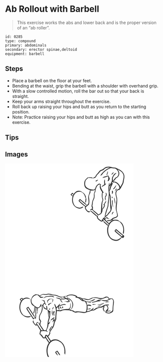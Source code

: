 # Ab Rollout with Barbell
> This exercise works the abs and lower back and is the proper version of an “ab roller”.

``` 
id: 0285 
type: compound 
primary: abdominals 
secondary: erector spinae,deltoid 
equipment: barbell 
``` 

## Steps

 - Place a barbell on the floor at your feet.
 - Bending at the waist, grip the barbell with a shoulder with overhand grip.
 - With a slow controlled motion, roll the bar out so that your back is straight.
 - Keep your arms straight throughout the exercise.
 - Roll back up raising your hips and butt as you return to the starting position.
 - Note: Practice raising your hips and butt as high as you can with this exercise.

## Tips


## Images

<svg width="317pt" height="250pt" viewBox="0 0 317 250" xmlns="http://www.w3.org/2000/svg"><g fill="#FFF"><path d="M0 0h317v250H0V0m249.59 8.85c-4.79 1.41-7.76 6.02-12.58 7.34-4.57 1.28-6.28 6.17-9.56 9.12-2.26 2.06-4 4.62-4.97 7.53-2.23 1.04-4.8 1.83-5.98 4.21 1.68-.38 3.36-.79 4.96-1.46 3.42-1.02 3.46-5.32 5.86-7.5 2.25-2.01 4.35-4.16 6.04-6.67 2.46-3.74 7.65-3.28 10.57-6.49 3.7-3.7 9.08-5.03 14.2-4.39-9.5 3.92-17.88 10.63-23.28 19.42 4.21-.07 5.4-4.59 7.97-7.07a48.318 48.318 0 0 1 18.05-11.51c2.7.49 5.41 1 8.18.95 3.65-.26 6.12 2.88 8.18 5.43 4.31 5.46 2.76 15.47-4.72 17.21-2.35 2.45-4.11 5.49-6.53 7.94 0-2.09-.12-4.18-.44-6.24 1.31-5.38 5.28-9.33 9.22-12.89-5.48-.2-7.36 5.29-9.83 9.06-2.7 3.71-.3 8.67-2.52 12.55a73.946 73.946 0 0 1-5.23 8.89c.34-2.27.93-4.7-.46-6.77-1.42 7.23-3.09 14.85-1.29 22.17.52 3.35.46 6.78-.01 10.13-.7 4.22-.47 8.55-1.48 12.73-.98 4.26-.27 8.71-1.34 12.94-2.75 8.29-6.14 16.54-6.76 25.33-.38 2.58-3.78 2.78-5.44 4.33 5.53 4.03 9.52 9.77 15.17 13.68-1.53 3.95-3.48 7.85-3.81 12.14-.56 7.48 1.07 15.46 5.97 21.33 3.92 5.41 10.79 8.02 17.31 7.9 5.56-.45 9.84-4.43 12.9-8.78 2.04 4.43 7.02-.99 5.45-3.92-6.59-5.32-13.12-10.74-19.59-16.22-1.6 1.58-5.23 4.1-2.6 6.42 5.02 4.49 10.18 8.84 15.59 12.86-.34.46-1.02 1.37-1.36 1.83-4.04 2.71-8.42 6.17-13.62 5.19-5.6-1.07-11.61-3.71-14.17-9.15-4.61-7.93-4.59-17.96-1.08-26.3 2.34-5.7 7.26-10.61 13.48-11.72 4.01-.15 8.29.24 11.77 2.4 5.38 4.5 9.23 11.06 9.56 18.18.31 3.73-.78 7.37-.77 11.1l1.87.52c2.05-8.62 1.24-18.48-4.26-25.72-1.88-2.61-5.01-3.72-7.5-5.6-2.87-3.55-7.78-2.71-11.8-2.73-5.58.04-9.33 4.81-12.75 8.59-2.32-2.46-4.96-4.59-7.3-7.03-.9-1.11-2.36-2.3-1.67-3.87l2.27-2.23c1.12.62 2.23 1.28 3.31 1.98 2.61.41 5.13 1.24 7.74 1.67-1.12-.57-2.35-.85-3.55-1.15-1.35-.87-2.72-1.79-4.36-1.99.06-.49.2-1.47.27-1.96-2.83-.57-5.01.84-6.87 2.77-2.58 1.62 1.1-3.15 1.5-3.98 4.93-2.2 7.38-7.2 11.05-10.86 4.38-4.58 5.55-11.56 3.52-17.48-1.9-5.61-.65-11.56-1.71-17.28-.45-2.7.32-5.61-1.06-8.13-1.5-2.96-1.27-6.38-1.95-9.55 1.33-1.85 2.7-3.79 2.93-6.13.64-4.69 3.97-8.35 5.17-12.86-.49-.55-1-1.08-1.51-1.6l-1.1 2.15c-.57-1.88 1.35-2.82 2.32-4 .59.6 1.19 1.19 1.8 1.76 1.99-2.22 4.74-.02 6.77.91 4.36 3.03 8.69 7.81 8.08 13.51-4.42 1.63-9.35 4.99-9.39 10.24-.88 6.81 3.38 13.1 2.28 19.91-.97 6.99-2.44 14.04-1.57 21.12.85 5.31 3.73 10.33 2.97 15.84-1.59 2.9-5.17 3.29-8 4.26-3.11.8-5.01 3.55-7.55 5.28-2.73 1.72-6.13 1.07-9.18 1.42.22.46.65 1.37.87 1.83 4.91.62 9.49-1.25 13.63-3.69.26-.54.79-1.61 1.05-2.15 3.84-1.55 8.55-2.37 10.93-6.17.75-4.03-1.34-7.89-2.14-11.77-2.96-11.77 3.12-23.8-.27-35.51-.95-4.06-2.26-8.46-.71-12.55.66-2.01 2.54-3.18 4.03-4.53l2.21.36c3-1.94 4.68-5.31 6.27-8.41 2.25-4.53 5.44-8.91 5.35-14.19 1.26-5.93 2.98-12.73-.49-18.25-3.15-6.62-10.23-9.81-16.53-12.71-3.83-2.58-8.61-1.18-12.73-2.8-4.27-1.43-8.9-1.47-13.25-.47m.41 21.32c2.75-3.08 3.54-7.17 3.4-11.18-1.75 3.51-2.55 7.38-3.4 11.18m11.97-2.09c2.74-1.16 4.93-3.24 5.9-6.08-2.98.76-4.46 3.64-5.9 6.08m-22 7.74c4.49-1.07 9.35-1.52 13.33-4.04 2.08 2.07.91 5.29 1.1 7.91-.63 1.32-2.04 2.66-1.02 4.18 2.85-.95 4.63-3.96 4.58-6.89-.67-2.68-2.58-4.8-3.72-7.27-4.43 2.9-10.84 1.66-14.27 6.11m-36.75-.87c-1.37 1.37-2.78 2.69-4.1 4.1-4.5 4.49-4.62 11.71-2.97 17.47 1.77 5.82 8.34 7.29 13.28 9.34-1.03 4.4-1.9 8.87-3.74 13.03-2.33 6.82 2.08 14.11-.95 20.84-1.86 1.94-4.09 3.47-6.02 5.33-5.05-4.58-10.72-8.48-15.41-13.45.27-.74.79-1.24 1.56-1.5 5.05 3.6 9.34 8.19 14.45 11.72.64.11 1.91.35 2.54.47-5.04-5.63-11.43-9.9-17.08-14.92-1.63 1.52-4.93 3.85-2.41 6.15 4.6 4.47 9.55 8.69 14.87 12.28-.1 1.89-.87 4.02.3 5.74 1.92 3.58 4.39 7.25 8.38 8.7 2.17.09 3.76-1.49 5.39-2.66 4.64 4.83 9.95 9.02 15.23 13.16-.33 5.81 5.3 8.36 9.12 11.47 3.18 1.94 6.02-.9 8.15-2.98-1.1-.76-2.19-1.53-3.28-2.29-1.95.74-2.51 2.14-1.2 4.2-3.5-.81-6.15-3.36-8.83-5.57-2.17-1.84-1.76-4.93-1.85-7.46 3.2-1.97 7.61-2.67 9.48-6.25 1.53-2.43 2.26-5.34 1.79-8.2 3.15-3.65 7.83-8.77 5.28-13.8 1.78-2.39 4.56-4.73 3.65-8.05-2.01 3.73-4.85 6.93-6.73 10.73.64-.11 1.92-.32 2.56-.43-1.07 3.7-2.99 7.05-5.09 10.24.1-5.41-.57-10.89.41-16.26.55-2.9 2.91-5.75 1.48-8.75-1.95-4.59-1.15-9.64-1.11-14.47 1.71-.05 3-.57 1.9-2.29-3.17-5.2-6.92-10.52-6.79-16.92.31-.44.95-1.33 1.26-1.77-1.78-.78-3.5-2.68-5.59-1.85-2.66 1.17-4.7 3.38-6.42 5.66-1.81 3.08-2.05 7.24-5.62 9-7.4-.37-15.58-2.15-20.33-8.33-2.06-3.57-1.58-7.87-.94-11.77.84-4.02 4.45-6.39 7.25-9.01 3.66-.1 7.26.58 10.83 1.3-.14-.51-.43-1.51-.57-2.01-4.03-.77-8.13-.92-12.13.06M223 42.87l.92 1.76c2.08-1.03 4.51-2.01 5.23-4.47-2.09.82-4.12 1.78-6.15 2.71m21.64 9.12c-2.48 1.66-5.46 3.06-6.81 5.88 3.54-1.09 6.43-3.49 9.67-5.21l1.48-3.76c-.7.43-2.1 1.28-2.79 1.71.49-3.83.14-7.71-.51-11.5-2.2 3.82-1.4 8.66-1.04 12.88m22.08 10.09c-.07.47-.2 1.41-.27 1.87 4.34-1.61 6.04-6.36 7.9-10.2-3.46 1.91-4.33 6.23-7.63 8.33m7.52-.09c-1.65 1.72-3 3.74-3.41 6.13 1.86-1.71 3.48-3.67 5.15-5.56-.44-.14-1.3-.43-1.74-.57m-96.47 5.94c-3.74 1.39-6.41 4.51-8.88 7.5-1-1.06-2-2.12-3.02-3.16-1.6 1.38-3.1 2.9-4.44 4.54 1.63 1.44 3.28 2.87 5.01 4.19-1.5 5.32-1.76 11.13-.02 16.41 2.25 7.19 8.94 12.95 16.47 13.74 3.4.26 6.48-1.47 9.3-3.14.06-.48.16-1.45.21-1.94-3.41 1.05-6.63 3.52-10.39 2.68-3.59-.8-7.63-1.72-9.97-4.82-7.16-9.04-6.35-23.82 2.43-31.52 3.21-2.87 7.62-3.03 11.69-2.7 6.87 1.83 11.24 9.09 11.7 15.89.65-.64 1.29-1.29 1.92-1.94-.87-2.77-1.89-5.54-3.56-7.93-1.75-2.88-5.01-4.16-7.57-6.17-3.01-2.43-7.28-2.88-10.88-1.63m85.71-.49c.26 2.61.18 5.23-.04 7.84 3.07-1.63 2.95-4.99 2-7.91-.49.02-1.47.05-1.96.07m-15.44 4.15c.23 2.41.72 4.78 1 7.19-.56.28-1.69.86-2.25 1.15-.3 3.78-1.39 7.96.91 11.35.5-3.08.24-6.2.12-9.3 3.82-2.3 3.57-7.78.22-10.39m14.78 10.3c.29 1.44.56 2.9 1.2 4.24.58-1.18 1.05-2.41 1.25-3.7-.62-.14-1.84-.4-2.45-.54m8.17 17.4c.5-1.32.8-2.71.51-4.12-.59-3.94-.73-8.07-2.56-11.69-.33 5.34 1.47 10.54 2.05 15.81m-72.63-13.83c.18 3.42-.34 6.8-.85 10.17l1.97.16c.41-3.2.7-6.4.97-9.61-.52-.18-1.56-.54-2.09-.72m65.22 9.5c.46 4.53.87 9.21 3 13.32-.91-6.18-1.58-12.39-1.33-18.65-1.62 1.29-1.87 3.4-1.67 5.33m-.17 31.13c1.37-2.21 2.93-4.31 4.17-6.6l-.8-.7c-2.52 1.43-3.77 4.49-3.37 7.3m-21.23 16.9c3.38 3.94 7.81 6.78 11.17 10.73-.08-1.19-.15-2.37-.2-3.56-3.65-2.52-6.54-5.94-10.1-8.55l-.87 1.38z"/><path d="M277.45 14.78c4.74 3.08 10.7 5.19 13.06 10.82 3.58 5.71.75 12.3-.15 18.32-.21 5.29-3.99 9.31-5.99 13.95-2.93-7.26-10.06-14.67-18.54-13.09 3.35-1.9 5.75-4.94 7.6-8.26 5.48-2.05 9.21-8.18 7.93-13.99-.41-2.97-2.43-5.27-3.91-7.75zM223.2 64.26c2.02-5.22 4.16-12.71 11.13-12.46-.39 3.04-1.43 6.22-.26 9.21 1.11 3.55 3.28 6.63 5.38 9.65-1.78 6.39-1.06 13.18 1.02 19.41-5.14 10.04-2.45 21.8-4.69 32.45-1.96.93-3.88 1.94-5.75 3.03-4.05-4.3-8.8-7.88-13.53-11.37.01-2.43-.01-4.86.09-7.28-.5-.66-1-1.31-1.5-1.96.71-3.24 1.21-6.52 1.34-9.84.24-3.59 2.62-6.5 3.71-9.82.64-3.42.72-6.96.15-10.39 1.17-3.46 3.82-6.79 2.91-10.63zM257.03 56.61c1.34-1.03 2.64-2.12 3.91-3.25-1.17 2.22-2.46 4.43-2.97 6.91-.46 2.14-.18 4.58-1.82 6.28.16-3.33.66-6.62.88-9.94z"/><path d="M210.51 66.38c4.01.93 8.11.18 11.97-1.06-.86 2.43-1.84 4.8-2.78 7.2-1.64 3.91.04 8.3-1.27 12.3-1.16 3.46-3.24 6.64-3.7 10.33-.42 3.33-.96 6.64-1.64 9.92.47 2.04 1.37 3.94 1.92 5.95-2.79.21-4.58 2.33-5.88 4.57 1.5-.06 2.7-.91 3.84-1.79l2.51.72c3.69 5.18 9.6 8.14 13.53 13.07-.64.55-1.3 1.09-1.95 1.63-4.5-4.79-9.85-8.71-14.86-12.95-1.75 2.24-4.84 1.87-7.21 1.01-2.87-1.18-4.15-4.18-5.95-6.48-.02-1.11-.03-2.22-.04-3.33 2.69-2.13 5.32-4.35 7.87-6.64 1.43-5.9.7-11.99-.09-17.92-.54-3.38 1.21-6.48 2.77-9.32 1.3-2.17.81-4.81.96-7.21zM163.83 76.06c1.27-1.39 3.16-.36 4.72-.32-.51 1.37-1.02 2.73-1.54 4.09-1.11-1.21-2.37-2.32-3.18-3.77zM257.13 79.27l.95.08c-.4 5.58.98 11.08.7 16.67.77 5.68.32 11.46 1.35 17.12.07 4.5-4.66 6.72-6.63 10.29-1.37 2.61-3.76 4.3-6.3 5.64 2.39-8.03 4.62-16.09 7.43-23.97.61-8.63 1.91-17.2 2.5-25.83zM271.87 165.08c.52-.23 1.56-.67 2.08-.89 5.44 4.14 10.28 9.06 16.04 12.79-.44.6-1.33 1.81-1.78 2.41-5.42-4.79-11.48-8.95-16.34-14.31z"/></g><g fill="#333"><path d="M249.59 8.85c4.35-1 8.98-.96 13.25.47 4.12 1.62 8.9.22 12.73 2.8 6.3 2.9 13.38 6.09 16.53 12.71 3.47 5.52 1.75 12.32.49 18.25.09 5.28-3.1 9.66-5.35 14.19-1.59 3.1-3.27 6.47-6.27 8.41l-2.21-.36c-1.49 1.35-3.37 2.52-4.03 4.53-1.55 4.09-.24 8.49.71 12.55 3.39 11.71-2.69 23.74.27 35.51.8 3.88 2.89 7.74 2.14 11.77-2.38 3.8-7.09 4.62-10.93 6.17-.26.54-.79 1.61-1.05 2.15-4.14 2.44-8.72 4.31-13.63 3.69-.22-.46-.65-1.37-.87-1.83 3.05-.35 6.45.3 9.18-1.42 2.54-1.73 4.44-4.48 7.55-5.28 2.83-.97 6.41-1.36 8-4.26.76-5.51-2.12-10.53-2.97-15.84-.87-7.08.6-14.13 1.57-21.12 1.1-6.81-3.16-13.1-2.28-19.91.04-5.25 4.97-8.61 9.39-10.24.61-5.7-3.72-10.48-8.08-13.51-2.03-.93-4.78-3.13-6.77-.91-.61-.57-1.21-1.16-1.8-1.76-.97 1.18-2.89 2.12-2.32 4l1.1-2.15c.51.52 1.02 1.05 1.51 1.6-1.2 4.51-4.53 8.17-5.17 12.86-.23 2.34-1.6 4.28-2.93 6.13.68 3.17.45 6.59 1.95 9.55 1.38 2.52.61 5.43 1.06 8.13 1.06 5.72-.19 11.67 1.71 17.28 2.03 5.92.86 12.9-3.52 17.48-3.67 3.66-6.12 8.66-11.05 10.86-.4.83-4.08 5.6-1.5 3.98 1.86-1.93 4.04-3.34 6.87-2.77-.07.49-.21 1.47-.27 1.96 1.64.2 3.01 1.12 4.36 1.99 1.2.3 2.43.58 3.55 1.15-2.61-.43-5.13-1.26-7.74-1.67-1.08-.7-2.19-1.36-3.31-1.98l-2.27 2.23c-.69 1.57.77 2.76 1.67 3.87 2.34 2.44 4.98 4.57 7.3 7.03 3.42-3.78 7.17-8.55 12.75-8.59 4.02.02 8.93-.82 11.8 2.73 2.49 1.88 5.62 2.99 7.5 5.6 5.5 7.24 6.31 17.1 4.26 25.72l-1.87-.52c-.01-3.73 1.08-7.37.77-11.1-.33-7.12-4.18-13.68-9.56-18.18-3.48-2.16-7.76-2.55-11.77-2.4-6.22 1.11-11.14 6.02-13.48 11.72-3.51 8.34-3.53 18.37 1.08 26.3 2.56 5.44 8.57 8.08 14.17 9.15 5.2.98 9.58-2.48 13.62-5.19.34-.46 1.02-1.37 1.36-1.83-5.41-4.02-10.57-8.37-15.59-12.86-2.63-2.32 1-4.84 2.6-6.42 6.47 5.48 13 10.9 19.59 16.22 1.57 2.93-3.41 8.35-5.45 3.92-3.06 4.35-7.34 8.33-12.9 8.78-6.52.12-13.39-2.49-17.31-7.9-4.9-5.87-6.53-13.85-5.97-21.33.33-4.29 2.28-8.19 3.81-12.14-5.65-3.91-9.64-9.65-15.17-13.68 1.66-1.55 5.06-1.75 5.44-4.33.62-8.79 4.01-17.04 6.76-25.33 1.07-4.23.36-8.68 1.34-12.94 1.01-4.18.78-8.51 1.48-12.73.47-3.35.53-6.78.01-10.13-1.8-7.32-.13-14.94 1.29-22.17 1.39 2.07.8 4.5.46 6.77 1.95-2.83 3.69-5.81 5.23-8.89 2.22-3.88-.18-8.84 2.52-12.55 2.47-3.77 4.35-9.26 9.83-9.06-3.94 3.56-7.91 7.51-9.22 12.89.32 2.06.44 4.15.44 6.24 2.42-2.45 4.18-5.49 6.53-7.94 7.48-1.74 9.03-11.75 4.72-17.21-2.06-2.55-4.53-5.69-8.18-5.43-2.77.05-5.48-.46-8.18-.95-6.77 2.42-13 6.39-18.05 11.51-2.57 2.48-3.76 7-7.97 7.07 5.4-8.79 13.78-15.5 23.28-19.42-5.12-.64-10.5.69-14.2 4.39-2.92 3.21-8.11 2.75-10.57 6.49-1.69 2.51-3.79 4.66-6.04 6.67-2.4 2.18-2.44 6.48-5.86 7.5-1.6.67-3.28 1.08-4.96 1.46 1.18-2.38 3.75-3.17 5.98-4.21.97-2.91 2.71-5.47 4.97-7.53 3.28-2.95 4.99-7.84 9.56-9.12 4.82-1.32 7.79-5.93 12.58-7.34m27.86 5.93c1.48 2.48 3.5 4.78 3.91 7.75 1.28 5.81-2.45 11.94-7.93 13.99-1.85 3.32-4.25 6.36-7.6 8.26 8.48-1.58 15.61 5.83 18.54 13.09 2-4.64 5.78-8.66 5.99-13.95.9-6.02 3.73-12.61.15-18.32-2.36-5.63-8.32-7.74-13.06-10.82m-20.42 41.83c-.22 3.32-.72 6.61-.88 9.94 1.64-1.7 1.36-4.14 1.82-6.28.51-2.48 1.8-4.69 2.97-6.91a70.857 70.857 0 0 1-3.91 3.25m.1 22.66c-.59 8.63-1.89 17.2-2.5 25.83-2.81 7.88-5.04 15.94-7.43 23.97 2.54-1.34 4.93-3.03 6.3-5.64 1.97-3.57 6.7-5.79 6.63-10.29-1.03-5.66-.58-11.44-1.35-17.12.28-5.59-1.1-11.09-.7-16.67l-.95-.08m14.74 85.81c4.86 5.36 10.92 9.52 16.34 14.31.45-.6 1.34-1.81 1.78-2.41-5.76-3.73-10.6-8.65-16.04-12.79-.52.22-1.56.66-2.08.89z"/><path d="M250 30.17c.85-3.8 1.65-7.67 3.4-11.18.14 4.01-.65 8.1-3.4 11.18zM261.97 28.08c1.44-2.44 2.92-5.32 5.9-6.08-.97 2.84-3.16 4.92-5.9 6.08zM239.97 35.82c3.43-4.45 9.84-3.21 14.27-6.11 1.14 2.47 3.05 4.59 3.72 7.27.05 2.93-1.73 5.94-4.58 6.89-1.02-1.52.39-2.86 1.02-4.18-.19-2.62.98-5.84-1.1-7.91-3.98 2.52-8.84 2.97-13.33 4.04zM203.22 34.95c4-.98 8.1-.83 12.13-.06.14.5.43 1.5.57 2.01-3.57-.72-7.17-1.4-10.83-1.3-2.8 2.62-6.41 4.99-7.25 9.01-.64 3.9-1.12 8.2.94 11.77 4.75 6.18 12.93 7.96 20.33 8.33 3.57-1.76 3.81-5.92 5.62-9 1.72-2.28 3.76-4.49 6.42-5.66 2.09-.83 3.81 1.07 5.59 1.85-.31.44-.95 1.33-1.26 1.77-.13 6.4 3.62 11.72 6.79 16.92 1.1 1.72-.19 2.24-1.9 2.29-.04 4.83-.84 9.88 1.11 14.47 1.43 3-.93 5.85-1.48 8.75-.98 5.37-.31 10.85-.41 16.26 2.1-3.19 4.02-6.54 5.09-10.24-.64.11-1.92.32-2.56.43 1.88-3.8 4.72-7 6.73-10.73.91 3.32-1.87 5.66-3.65 8.05 2.55 5.03-2.13 10.15-5.28 13.8.47 2.86-.26 5.77-1.79 8.2-1.87 3.58-6.28 4.28-9.48 6.25.09 2.53-.32 5.62 1.85 7.46 2.68 2.21 5.33 4.76 8.83 5.57-1.31-2.06-.75-3.46 1.2-4.2 1.09.76 2.18 1.53 3.28 2.29-2.13 2.08-4.97 4.92-8.15 2.98-3.82-3.11-9.45-5.66-9.12-11.47-5.28-4.14-10.59-8.33-15.23-13.16-1.63 1.17-3.22 2.75-5.39 2.66-3.99-1.45-6.46-5.12-8.38-8.7-1.17-1.72-.4-3.85-.3-5.74-5.32-3.59-10.27-7.81-14.87-12.28-2.52-2.3.78-4.63 2.41-6.15 5.65 5.02 12.04 9.29 17.08 14.92-.63-.12-1.9-.36-2.54-.47-5.11-3.53-9.4-8.12-14.45-11.72-.77.26-1.29.76-1.56 1.5 4.69 4.97 10.36 8.87 15.41 13.45 1.93-1.86 4.16-3.39 6.02-5.33 3.03-6.73-1.38-14.02.95-20.84 1.84-4.16 2.71-8.63 3.74-13.03-4.94-2.05-11.51-3.52-13.28-9.34-1.65-5.76-1.53-12.98 2.97-17.47 1.32-1.41 2.73-2.73 4.1-4.1m19.98 29.31c.91 3.84-1.74 7.17-2.91 10.63.57 3.43.49 6.97-.15 10.39-1.09 3.32-3.47 6.23-3.71 9.82-.13 3.32-.63 6.6-1.34 9.84.5.65 1 1.3 1.5 1.96-.1 2.42-.08 4.85-.09 7.28 4.73 3.49 9.48 7.07 13.53 11.37 1.87-1.09 3.79-2.1 5.75-3.03 2.24-10.65-.45-22.41 4.69-32.45-2.08-6.23-2.8-13.02-1.02-19.41-2.1-3.02-4.27-6.1-5.38-9.65-1.17-2.99-.13-6.17.26-9.21-6.97-.25-9.11 7.24-11.13 12.46m-12.69 2.12c-.15 2.4.34 5.04-.96 7.21-1.56 2.84-3.31 5.94-2.77 9.32.79 5.93 1.52 12.02.09 17.92-2.55 2.29-5.18 4.51-7.87 6.64.01 1.11.02 2.22.04 3.33 1.8 2.3 3.08 5.3 5.95 6.48 2.37.86 5.46 1.23 7.21-1.01 5.01 4.24 10.36 8.16 14.86 12.95.65-.54 1.31-1.08 1.95-1.63-3.93-4.93-9.84-7.89-13.53-13.07l-2.51-.72c-1.14.88-2.34 1.73-3.84 1.79 1.3-2.24 3.09-4.36 5.88-4.57-.55-2.01-1.45-3.91-1.92-5.95.68-3.28 1.22-6.59 1.64-9.92.46-3.69 2.54-6.87 3.7-10.33 1.31-4-.37-8.39 1.27-12.3.94-2.4 1.92-4.77 2.78-7.2-3.86 1.24-7.96 1.99-11.97 1.06z"/><path d="M223 42.87c2.03-.93 4.06-1.89 6.15-2.71-.72 2.46-3.15 3.44-5.23 4.47l-.92-1.76zM244.64 51.99c-.36-4.22-1.16-9.06 1.04-12.88.65 3.79 1 7.67.51 11.5.69-.43 2.09-1.28 2.79-1.71l-1.48 3.76c-3.24 1.72-6.13 4.12-9.67 5.21 1.35-2.82 4.33-4.22 6.81-5.88zM266.72 62.08c3.3-2.1 4.17-6.42 7.63-8.33-1.86 3.84-3.56 8.59-7.9 10.2.07-.46.2-1.4.27-1.87zM274.24 61.99c.44.14 1.3.43 1.74.57-1.67 1.89-3.29 3.85-5.15 5.56.41-2.39 1.76-4.41 3.41-6.13zM177.77 67.93c3.6-1.25 7.87-.8 10.88 1.63 2.56 2.01 5.82 3.29 7.57 6.17 1.67 2.39 2.69 5.16 3.56 7.93-.63.65-1.27 1.3-1.92 1.94-.46-6.8-4.83-14.06-11.7-15.89-4.07-.33-8.48-.17-11.69 2.7-8.78 7.7-9.59 22.48-2.43 31.52 2.34 3.1 6.38 4.02 9.97 4.82 3.76.84 6.98-1.63 10.39-2.68-.05.49-.15 1.46-.21 1.94-2.82 1.67-5.9 3.4-9.3 3.14-7.53-.79-14.22-6.55-16.47-13.74-1.74-5.28-1.48-11.09.02-16.41-1.73-1.32-3.38-2.75-5.01-4.19 1.34-1.64 2.84-3.16 4.44-4.54 1.02 1.04 2.02 2.1 3.02 3.16 2.47-2.99 5.14-6.11 8.88-7.5m-13.94 8.13c.81 1.45 2.07 2.56 3.18 3.77.52-1.36 1.03-2.72 1.54-4.09-1.56-.04-3.45-1.07-4.72.32zM263.48 67.44c.49-.02 1.47-.05 1.96-.07.95 2.92 1.07 6.28-2 7.91.22-2.61.3-5.23.04-7.84zM248.04 71.59c3.35 2.61 3.6 8.09-.22 10.39.12 3.1.38 6.22-.12 9.3-2.3-3.39-1.21-7.57-.91-11.35.56-.29 1.69-.87 2.25-1.15-.28-2.41-.77-4.78-1-7.19zM262.82 81.89c.61.14 1.83.4 2.45.54-.2 1.29-.67 2.52-1.25 3.7-.64-1.34-.91-2.8-1.2-4.24zM270.99 99.29c-.58-5.27-2.38-10.47-2.05-15.81 1.83 3.62 1.97 7.75 2.56 11.69.29 1.41-.01 2.8-.51 4.12z"/><path d="M198.36 85.46c.53.18 1.57.54 2.09.72-.27 3.21-.56 6.41-.97 9.61l-1.97-.16c.51-3.37 1.03-6.75.85-10.17zM263.58 94.96c-.2-1.93.05-4.04 1.67-5.33-.25 6.26.42 12.47 1.33 18.65-2.13-4.11-2.54-8.79-3-13.32zM263.41 126.09c-.4-2.81.85-5.87 3.37-7.3l.8.7c-1.24 2.29-2.8 4.39-4.17 6.6zM242.18 142.99l.87-1.38c3.56 2.61 6.45 6.03 10.1 8.55.05 1.19.12 2.37.2 3.56-3.36-3.95-7.79-6.79-11.17-10.73z"/></g></svg>
<svg width="317pt" height="300" viewBox="0 0 317 225" xmlns="http://www.w3.org/2000/svg"><g fill="#FFF"><path d="M0 0h317v225H0V0m93 71.05c-2.88.77-5.4 2.44-8.06 3.74-.77-.75-1.54-1.5-2.3-2.25-3.27-.63-6.89-1.97-9.93.14-4.95 2.04-7.14 7.23-8.96 11.88-2.61-1.98-5.22-4.33-8.64-4.67-4.02-.89-8.01.63-11.3 2.87-.39-.62-1.18-1.86-1.58-2.48-2.35.48-4.36 1.76-6.01 3.47.97 1.36 1.96 2.71 2.96 4.04-5.6 10.11-5.52 23.81 2.08 32.89 4.75 4.87 11.67 8.64 18.66 7.01 1.77-.25 2.92-1.69 3.98-2.98-6.08 1.53-12.79 1.39-18.26-1.98-9.19-8.16-10.83-23.08-4.48-33.44 1.94-3.27 5.08-5.85 8.72-6.99 4.59-.73 9.35-.29 13.47 1.99-.7 3.64.11 7.36 1.64 10.69 1.63 3.26 5.16 4.82 7.97 6.87-1.34 3.53-.69 7.44-1.91 10.99-.58 1.9-1.2 3.79-1.71 5.72 1.32-.35 2.55-.94 2.59-2.51 1.16-3.55 1.95-7.28 1.41-11.03.69-.59 1.4-1.16 2.12-1.72-.47 7.96-1.34 15.89-.58 23.86-1.67.94-3.32 1.92-4.93 2.96-4.79-7.57-10.09-14.8-14.74-22.45-1.46-1.61.88-3.76 2.25-2.13 4.95 7.04 9.29 14.52 14.41 21.44.24-.04.73-.11.97-.15.05-.28.16-.83.21-1.11-5-7.95-10.27-15.78-15.64-23.5-1.86 1.21-5.16 1.9-4.59 4.78.62 2.24 2.25 4.02 3.41 5.99 4.54 6.57 8.72 13.37 13.19 19.99 1.44-1.21 2.89-2.41 4.38-3.56.28.82.84 2.46 1.12 3.27 2.19-4.62 1.5-9.73 1.04-14.63.62-4.73.93-9.48.99-14.25 2.68 2.52 1.45 6.54 2.57 9.74-1.43 2.07-1.82 4.57-1.86 7.03 3.07-4.47 2.67-9.91 2.71-15.06 4.66.27 6.13-5.05 10.37-5.42.32 5.2-.21 10.51-2.13 15.39-1.18 2.98-3.5 5.43-4.3 8.57-.86 4.67-1.73 10.42 2.59 13.74-.83 2.15-1.68 4.29-2.51 6.44-1.3-1.52-2.05-3.66-3.94-4.59-3.33.45-4.44 4.18-3.78 7.05-4.3-2.5-7.06-7.36-7.01-12.33-.58 1.63-1.15 3.27-1.7 4.91 2.37 2.9 3.97 6.54 7.17 8.68 1.31.9 2.71-.41 3.93-.83 2.55 4.27 4.96 8.62 7.85 12.67-1.09 3.03-1.5 6.23-2.06 9.38 3.45 3.15 6.14 7 9.15 10.54 2.07-.32 4.16-.61 6.26-.73 1.95 4.22 4.7 8.03 7.58 11.65-6.24 8.99-7.09 21.04-3.81 31.3.69 1.67 1.59 4.38 4.18 2.96-4.81-8.3-4.57-18.86-1.03-27.58 2.67-6.48 8.45-12.46 15.83-12.68 5.55-.63 10.47 2.58 14.93 5.44 6.64 5.91 9.1 15.33 8.39 23.97-.3 2.01.37 3.86 1.68 5.4 1.37-7.83.5-16.16-3.06-23.32-3.25-6.37-9.37-10.82-15.98-13.22-5.44-1.6-11.44-.91-16.06 2.47-2.23-3.48-4.63-6.85-6.86-10.34 3.13-2.01 4.25-5.5 5.68-8.72-.37-.46-.73-.92-1.09-1.38 1.97-3.71 4.1-7.3 6.82-10.51 2.71-3.22 3.74-7.33 4.38-11.39.68-4.67 4.87-8.16 4.37-13.11-.17-5.96.79-11.81 1.53-17.69 3.19.43 6.4.86 9.63.87 6.33-4.81 14.4-2.1 21.61-2.57 1.44 1.49 3.42 1.59 5.36 1.63 2.78 1.56 5.46 3.45 8.62 4.19 2.35.31 4.61-.73 6.95-.85 4.78-.04 9.4 1.41 14.12 1.86 4.03.45 7.32-2.41 11.2-2.92 3.74-.52 6.88-3.23 10.74-3 5.73-.07 9.4-5.69 15.01-6.29 4.09-.98 8.67-.91 12.28-3.29-.69 1.79-1.45 3.55-2.46 5.18 1.29 2.8 2.19 6.07 5.1 7.64-.93-2.53-2-5.01-2.92-7.54 1.67-2.12 1.76-4.8 1.99-7.36 1.61-.48 3.26-.82 4.91-1.17 1.21 2.3 2.46 4.59 3.53 6.96-1.49 2.63-3.53 4.83-5.58 7.01-.21 1.39-.1 2.81-.09 4.22 3.79 1.11 8.02 2.54 11.86.87 2.8-1.03 6.32-2.54 7.04-5.76.53-4.95.01-9.99 1.08-14.89.46-4.46 1.64-9.58-1.4-13.44-1.86-3.18-6.06-1.76-8.96-1.27-1.14-1.49-2.33-2.93-3.53-4.37-1.57-.24-3.13-.57-4.72-.62-2.99.41-5.24 2.82-8.18 3.36-4.5.52-9.05.01-13.42-1.12-3.8-1.06-7.75-.32-11.59.07-4.51.47-7.98 5.34-12.72 4.02-4.29-1.2-8.65-2.16-13.13-2.14-3.47-2.1-7.4-3.08-11.44-3.1-1.48-3.09-4.84-4.1-7.79-5.2-6.49-2.39-14.29-1.49-19.9 2.57-1.08-.01-2.16-.01-3.24-.02-2.81 2.12-6.39 2.09-9.74 1.95-5.46-1.11-10.18-4.81-15.88-4.95-5.18-.01-9.9-2.72-15.09-2.64-2.33.11-4.52 1.05-6.84 1.25-2.37-.13-4.77-.97-7.15-.33m30.73 143.03c1.46 3.1 3.67 6.08 6.79 7.67-1.28-2.71-3.13-5.09-4.55-7.72.48-.55 1.46-1.66 1.94-2.21 2.2 2.9 3.78 6.25 6.22 8.96.46.01 1.38.01 1.85.02-1.76-4.02-4.54-7.48-7.06-11.04-1.86 1.17-4.68 1.86-5.19 4.32z"/><path d="M102.93 72.58c3.6-1.09 7.36-.35 10.89.6 4.65 1.29 9.68.77 14.13 2.83 4.61 1.53 9.53 5.16 14.41 2.46 1.93.98 3.82 2.03 5.65 3.18-2.96 1.02-6.05.95-9.05.17-.59.41-1.17.83-1.77 1.24-3.58-2.91-8.5-2.78-12.81-3.7 3.88 2.5 8.51 3.3 12.61 5.36-1.6 3.37 2.84 5.81 4.96 7.8-.67-2.14-2.09-3.86-3.55-5.51-.08-1.16.31-2.34-.16-3.49 3.45.73 7.18 1.1 10.33-.86 3.68.53 6.46 3.08 8.97 5.62-4.22.77-8.49.37-12.74.26 2.34.58 4.72.97 7.11 1.28-.02.28-.07.85-.09 1.14 2.28-.28 4.56-.56 6.85-.8 1.48-2.96-.93-5.23-3.4-6.48-2.22-.2-.71-1.47-.42-2.32 2.77 2.52 6.23 4.22 8.81 6.95 3.2 5.8 3.22 13.2-.55 18.77-.72 2.55-3.5 1.29-5.37 1.48 1.57-1.63 3.78-3.18 3.8-5.69.11-3.39.74-6.93-.55-10.18-.27 3.74.07 7.58-.95 11.24-.84 1.67-2.56 2.66-3.95 3.84-7.61-.88-15.08.86-22.11 3.66-.16-2.13-.37-4.26-.69-6.36l2.54-.4c1.06.95 2.13 1.9 3.23 2.82a60.54 60.54 0 0 0-2.34-6.92c-.29.92-.86 2.74-1.15 3.65-1.02-.07-2.03-.14-3.04-.22-.05-.59-.13-1.77-.18-2.36 3.65-1.27 7.11-3.06 10.85-4.05 2.39-.23 4.81.05 7.18-.45-1.6-1.84-4.15-1.58-6.32-1.43-3.9.7-7.58 2.3-11.03 4.2 1.27-1.67 2.34-3.51 2.56-5.65-3.32 2.75-5.84 6.28-8.9 9.29-.91-1.82-1.84-3.63-2.64-5.5-.56-1.12-1.03-2.35-2.05-3.16-.29 1.05-.72 2.2-.09 3.23 2.34 5.63 4.23 11.74 3.13 17.9-1.04 6.62-.75 13.38-2.13 19.95-1.07-1.62-1.42-3.54-1.68-5.44-2.28 2.92-3.58 6.44-4.03 10.1.79-1.02 1.53-2.07 2.21-3.16.62-.32 1.87-.98 2.49-1.31-2.52 4.84-2.26 10.5-4.69 15.37-.67-.55-1.34-1.1-1.99-1.65-3.51 3.11-5.99 7.3-7.24 11.8 3.58-2.5 4.69-6.98 7.08-10.43.42.69.83 1.4 1.24 2.11-3.72 4.05-7.46 8.76-7.26 14.59a70.634 70.634 0 0 1-3.63 5.12c-1.46-.81-2.94-1.6-4.42-2.38-1.9 1.57-3.53 3.54-2.78 6.23l-3.16.66c-2.5-2.97-4.06-7.26-8.13-8.39.36-2.15.59-4.32 1.08-6.44 4.12-1.45 8.48-1.29 12.73-.7 1.62.73 3.24 1.46 4.91 2.05-1.12-1.31-2.34-2.54-3.56-3.76 1.9-4.87 5.16-9.58 4.56-15.05.68-.34 1.36-.67 2.04-1.01.95-2.24 2.06-4.41 3.08-6.62-1.54 1.06-2.8 2.45-3.92 3.93l-1.12.01c.82-5.4 3.29-10.36 4.07-15.76.85-4.35.26-8.82.93-13.19-2.6.59-4.19-1.45-5.74-3.16-.68-.04-2.04-.1-2.72-.13.24-.78.71-2.33.95-3.11-.42-2-.78-4.01-1.09-6.02-.47.01-1.4.05-1.87.06.26 2.34.58 4.67.93 6.99-1.93-1.24-3.93-2.41-5.75-3.82-1.74-1.38-1.62-3.86-2.27-5.79 1.13-1.26 2.28-2.51 3.44-3.74.77 1.31 1.52 2.63 2.26 3.96l1.24-1.06c-2.32-2.93-3.57-6.42-3.97-10.12-2.67-.18-5.24-.94-7.85-1.39 1.99 1.12 4.19 1.88 6.11 3.14.54 1.27 1.03 2.55 1.48 3.86-2.69 1.99-4.38 4.86-6.31 7.52-2.34.06-.99-3.25-1.35-4.77-.32.18-.96.54-1.29.72-1.43 3.45-3.19 8.57-7.88 7.95-4.45-1.16-8.13-4.28-11.31-7.49-2.67-2.63-4.24-6.47-3.78-10.23-.03-3.95 2.92-6.91 5.52-9.5 2.66-2.02 6.01-3.98 9.49-3.24 2.79 1.85 4.87 4.58 7.26 6.9 2.62-.12 5.69.38 7.57-1.92-3.14-.36-6.57.03-9.08-2.26 2.13-1.11 4.09-2.6 6.41-3.34 3.59-.87 7.25 1.18 10.81-.08m-.74 3.92c-3.35.08-5.75 2.66-7.51 5.23 1.89-1.07 3.62-2.46 5.62-3.33 5.04-.98 10.17-1.61 15.31-1.22 1.86.86 3.85 1.37 5.9 1.42-4.91-5.61-12.99-2.67-19.32-2.1m-13.81-.12c.26.26.26.26 0 0m15.42 10.96c.13 1.94.31 3.94 1.54 5.54-.07-1.38-.18-2.76-.32-4.13 1.64-1.81 3.1-3.88 5.24-5.13 2.25-.37 4.54-.24 6.81-.34-.03.97-.09 2.93-.11 3.9-.42 1.55-.79 3.1-1.07 4.68 1.7-2.1 2.28-4.75 2.92-7.3-.77-.64-1.54-1.27-2.31-1.91-2.02.07-4.04.07-6.06.05-3.06-.33-4.55 3-6.64 4.64m8.72 5.07c-1.9 1.3-3.91 2.52-6.27 2.63.15 1.33.29 2.67.42 4.01 2.34-2.41 4.83-4.76 7.98-6.09-.72-.18-1.43-.37-2.13-.55m28.07 13.24c.89-.16 1.78-.35 2.67-.57-.35-1.48-.77-2.94-1.24-4.38-1.38 1.31-1.37 3.19-1.43 4.95m-24.31 3.58c1.71-2 3.1-4.25 3.91-6.76-2.58 1.34-3.93 3.9-3.91 6.76m-7.9-1.29c.48.61 1.43 1.81 1.9 2.41.23-1.76.43-3.53.61-5.29-.84.95-1.68 1.91-2.51 2.88m10.2 16.57c-1.38-4.82-2.02-9.8-2.56-14.78-1.12 5.05-1.61 10.92 2.56 14.78m-.17-10.79c-.02 4.1.85 8.18 3.2 11.6-.16-3.26-.71-6.49-1.21-9.7.62.02 1.87.07 2.5.1-.03-.48-.1-1.44-.13-1.92-1.45-.03-2.91-.06-4.36-.08m-6.97 22.3c3.88-2.15 9.33-3.61 10.22-8.66-3.7 2.49-7.88 4.7-10.22 8.66z"/><path d="M156.03 74.82c6.34-1.89 13.21-1.19 18.82 2.43-.57.6-1.13 1.19-1.69 1.79 2.8.57 5.71.96 8.25 2.36 3.19 1.79 5.47 4.85 8.75 6.49 2.39.51 4.87.59 7.23 1.29 1.08 2.35 2.24 4.67 3.35 7.02.85 5.87.62 11.89-1.18 17.57-1.88 1.31-4.32 1.46-6.53 1.23-6.3-.78-12.68-2.08-19.03-1.13-2.17.57-3.91-.93-5.39-2.26-2.57-.5-5.09-1.19-7.61-1.84 5.31-3.42 7.91-10.23 6.33-16.33-1.82-7.19-8.31-12.11-15.11-14.29.15.73.44 2.18.59 2.91-2.2-1.27-4.35-2.63-6.57-3.86.92-.61 1.84-1.22 2.75-1.83 2.68 1.21 5.24.86 7.04-1.55z"/><path d="M182.88 79.81c3.26 1.41 6.68 3.03 7.88 6.68-2.59-2.28-5.03-4.72-7.88-6.68zM232.49 82.71c6.23 1.98 11.78-2.02 17.58-3.37 2.9-1 4.58 2.02 5.79 4.08-4.41 3.36-10.42 3.35-15.58 2.07-.71.48-1.42.96-2.11 1.44 3.61.41 7.15 1.89 10.83 1.32 5.09-.8 8.98-4.93 14.09-5.6 2.15.92 3.27 3.21 3.48 5.44-.11 6.68-1.52 13.27-1.48 19.96.39 3.81-3.21 6.33-6.2 7.86-3.02 1.9-6.5.08-9.64-.39a21.05 21.05 0 0 1 3.27-3.78c-.2.75-.59 2.25-.79 3 2.57-2.33 6.12-1.41 9.23-1.95-2.09-1.56-4.69-1.14-7-.4-.4-.4-.79-.8-1.17-1.21 3.3-3.53 1.55-9.44-1.21-12.86 1.5.11 3 .21 4.51.32-.17-.54-.52-1.61-.69-2.15-4.78.24-10.07-.13-14.03 3.06-5.3 3.73-12.15 3.25-17.82 6.05-2.56 1.88-5.02 4.03-8.29 4.54 1.25-1.84 2.54-3.66 3.64-5.6-3.6 1.26-5.69 4.69-8.92 6.54-2.58 1.38-5.54 1.82-8.42 2.01.52-1.58 1.05-3.17 1.57-4.75 2.38-.06 4.76-.13 7.15-.16.17-.54.53-1.61.7-2.14-2.65.3-5.29.74-7.8 1.69.26-2.87.18-5.74-.05-8.6 3.19.04 6.35.55 9.45 1.31-.29-.82-.58-1.63-.86-2.44-3-.91-6.21-1.71-9.1-.04-.76-2.65-1.45-5.31-2.14-7.98 3.85.41 8.06 2.57 11.66 1.86-.28-1.49-2.05-1.32-3.17-1.73-2.88-.56-5.81-.81-8.74-.98-2.87-2.63-8.3-1.72-9.01-6.35 4.62.76 9 3.08 13.75 2.91 3.83-1.21 7.62-2.7 11-4.91 5.61-.82 11.27-.19 16.52 1.93m-19.54 4.3c-1.95.37-3.9.81-5.72 1.64 5.68 1 11.33-1.62 15.42-5.43-3.62.08-6.65 2.11-9.7 3.79m13.85-.2c-3.91 2.42-8.6 2.51-12.83 4.02l.24 1c6.87-.18 13.4-3.85 20.37-3l.03-1.18c-.81-.13-2.43-.4-3.25-.54 2.66-.51 5.53-.47 7.83-2.09-4.19-.75-8.69-.47-12.39 1.79m19.78 4.71c3.67-.46 7.3-1.16 10.99-1.37-2.02-.42-4.02-.93-6.01-1.45-1.73.81-3.41 1.72-4.98 2.82m-18.22 5.23l.04.66c5.74.21 12.31-.35 16.32-5.02-5.31 1.92-10.6 4.34-16.36 4.36m-12.97-1.09c.12.41.37 1.24.5 1.66 2.92-.19 5.85-.37 8.75-.85-3.04-.68-6.16-.74-9.25-.81m12.14 5.87c3.61.44 7.21-.62 9.92-3.06-3.42.62-6.8 1.54-9.92 3.06zM40.65 82.31c.75.5 1.5 1 2.24 1.5-.86.97-1.73 1.95-2.58 2.92-.58-.93-1.15-1.86-1.72-2.79.51-.41 1.54-1.22 2.06-1.63zM91.54 99.4c1.18 1.19 2.31 2.44 3.43 3.69.01.6.02 1.82.03 2.42 3.11 1.52 6.08 3.37 9.37 4.5.91 1.87 1.43 3.88 1.36 5.98-.11 4.45 1.49 8.69 1.97 13.07-.77 4.35-2.72 8.46-2.9 12.92-.51 6.32-.73 13.16-4.94 18.32-1.4-.32-2.81-.6-4.22-.86-2.81-4.26-5.67-8.48-8.56-12.67-.09-3.19.22-6.41 1.94-9.19-1.65-2.1-2.84-4.5-3.72-7.02.25-3.44.2-7.09 2.37-9.99 4.02-6.16 6.25-13.97 3.87-21.17zM126.88 105.86c1.19-1.07 2.36-2.16 3.54-3.25.67 2.31 1.04 4.83 2.81 6.64-.47.37-.94.75-1.41 1.12-1.55.02-3.1.06-4.64.13-.09-1.55-.19-3.1-.3-4.64zM107.86 113.62c1.67 4.28 1.12 9.04 1.66 13.53-2.47-4.06-2.17-9-1.66-13.53zM77.63 145.09c.87-1.32 1.08-4.2 3.19-3.97 1.91 1.58 3.01 3.82 4.22 5.93 2.39 4.46 5.46 8.5 8.27 12.69-1.24.08-2.48.16-3.71.25-3.08-4.85-6.39-9.55-9.29-14.52-.67-.09-2.01-.28-2.68-.38zM100.21 175.62c.35-.89.77-1.75 1.23-2.59 3.96 4.11 6.46 9.31 10.03 13.72-.8.79-1.59 1.59-2.37 2.38-2.84-4.58-6.15-8.87-8.89-13.51z"/></g><g fill="#333"><path d="M93 71.05c2.38-.64 4.78.2 7.15.33 2.32-.2 4.51-1.14 6.84-1.25 5.19-.08 9.91 2.63 15.09 2.64 5.7.14 10.42 3.84 15.88 4.95 3.35.14 6.93.17 9.74-1.95 1.08.01 2.16.01 3.24.02 5.61-4.06 13.41-4.96 19.9-2.57 2.95 1.1 6.31 2.11 7.79 5.2 4.04.02 7.97 1 11.44 3.1 4.48-.02 8.84.94 13.13 2.14 4.74 1.32 8.21-3.55 12.72-4.02 3.84-.39 7.79-1.13 11.59-.07 4.37 1.13 8.92 1.64 13.42 1.12 2.94-.54 5.19-2.95 8.18-3.36 1.59.05 3.15.38 4.72.62 1.2 1.44 2.39 2.88 3.53 4.37 2.9-.49 7.1-1.91 8.96 1.27 3.04 3.86 1.86 8.98 1.4 13.44-1.07 4.9-.55 9.94-1.08 14.89-.72 3.22-4.24 4.73-7.04 5.76-3.84 1.67-8.07.24-11.86-.87-.01-1.41-.12-2.83.09-4.22 2.05-2.18 4.09-4.38 5.58-7.01-1.07-2.37-2.32-4.66-3.53-6.96-1.65.35-3.3.69-4.91 1.17-.23 2.56-.32 5.24-1.99 7.36.92 2.53 1.99 5.01 2.92 7.54-2.91-1.57-3.81-4.84-5.1-7.64 1.01-1.63 1.77-3.39 2.46-5.18-3.61 2.38-8.19 2.31-12.28 3.29-5.61.6-9.28 6.22-15.01 6.29-3.86-.23-7 2.48-10.74 3-3.88.51-7.17 3.37-11.2 2.92-4.72-.45-9.34-1.9-14.12-1.86-2.34.12-4.6 1.16-6.95.85-3.16-.74-5.84-2.63-8.62-4.19-1.94-.04-3.92-.14-5.36-1.63-7.21.47-15.28-2.24-21.61 2.57-3.23-.01-6.44-.44-9.63-.87-.74 5.88-1.7 11.73-1.53 17.69.5 4.95-3.69 8.44-4.37 13.11-.64 4.06-1.67 8.17-4.38 11.39-2.72 3.21-4.85 6.8-6.82 10.51.36.46.72.92 1.09 1.38-1.43 3.22-2.55 6.71-5.68 8.72 2.23 3.49 4.63 6.86 6.86 10.34 4.62-3.38 10.62-4.07 16.06-2.47 6.61 2.4 12.73 6.85 15.98 13.22 3.56 7.16 4.43 15.49 3.06 23.32-1.31-1.54-1.98-3.39-1.68-5.4.71-8.64-1.75-18.06-8.39-23.97-4.46-2.86-9.38-6.07-14.93-5.44-7.38.22-13.16 6.2-15.83 12.68-3.54 8.72-3.78 19.28 1.03 27.58-2.59 1.42-3.49-1.29-4.18-2.96-3.28-10.26-2.43-22.31 3.81-31.3-2.88-3.62-5.63-7.43-7.58-11.65-2.1.12-4.19.41-6.26.73-3.01-3.54-5.7-7.39-9.15-10.54.56-3.15.97-6.35 2.06-9.38-2.89-4.05-5.3-8.4-7.85-12.67-1.22.42-2.62 1.73-3.93.83-3.2-2.14-4.8-5.78-7.17-8.68.55-1.64 1.12-3.28 1.7-4.91-.05 4.97 2.71 9.83 7.01 12.33-.66-2.87.45-6.6 3.78-7.05 1.89.93 2.64 3.07 3.94 4.59.83-2.15 1.68-4.29 2.51-6.44-4.32-3.32-3.45-9.07-2.59-13.74.8-3.14 3.12-5.59 4.3-8.57 1.92-4.88 2.45-10.19 2.13-15.39-4.24.37-5.71 5.69-10.37 5.42-.04 5.15.36 10.59-2.71 15.06.04-2.46.43-4.96 1.86-7.03-1.12-3.2.11-7.22-2.57-9.74-.06 4.77-.37 9.52-.99 14.25.46 4.9 1.15 10.01-1.04 14.63-.28-.81-.84-2.45-1.12-3.27-1.49 1.15-2.94 2.35-4.38 3.56-4.47-6.62-8.65-13.42-13.19-19.99-1.16-1.97-2.79-3.75-3.41-5.99-.57-2.88 2.73-3.57 4.59-4.78 5.37 7.72 10.64 15.55 15.64 23.5-.05.28-.16.83-.21 1.11-.24.04-.73.11-.97.15-5.12-6.92-9.46-14.4-14.41-21.44-1.37-1.63-3.71.52-2.25 2.13 4.65 7.65 9.95 14.88 14.74 22.45 1.61-1.04 3.26-2.02 4.93-2.96-.76-7.97.11-15.9.58-23.86-.72.56-1.43 1.13-2.12 1.72.54 3.75-.25 7.48-1.41 11.03-.04 1.57-1.27 2.16-2.59 2.51.51-1.93 1.13-3.82 1.71-5.72 1.22-3.55.57-7.46 1.91-10.99-2.81-2.05-6.34-3.61-7.97-6.87-1.53-3.33-2.34-7.05-1.64-10.69-4.12-2.28-8.88-2.72-13.47-1.99-3.64 1.14-6.78 3.72-8.72 6.99-6.35 10.36-4.71 25.28 4.48 33.44 5.47 3.37 12.18 3.51 18.26 1.98-1.06 1.29-2.21 2.73-3.98 2.98-6.99 1.63-13.91-2.14-18.66-7.01-7.6-9.08-7.68-22.78-2.08-32.89-1-1.33-1.99-2.68-2.96-4.04 1.65-1.71 3.66-2.99 6.01-3.47.4.62 1.19 1.86 1.58 2.48 3.29-2.24 7.28-3.76 11.3-2.87 3.42.34 6.03 2.69 8.64 4.67 1.82-4.65 4.01-9.84 8.96-11.88 3.04-2.11 6.66-.77 9.93-.14.76.75 1.53 1.5 2.3 2.25 2.66-1.3 5.18-2.97 8.06-3.74m9.93 1.53c-3.56 1.26-7.22-.79-10.81.08-2.32.74-4.28 2.23-6.41 3.34 2.51 2.29 5.94 1.9 9.08 2.26-1.88 2.3-4.95 1.8-7.57 1.92-2.39-2.32-4.47-5.05-7.26-6.9-3.48-.74-6.83 1.22-9.49 3.24-2.6 2.59-5.55 5.55-5.52 9.5-.46 3.76 1.11 7.6 3.78 10.23 3.18 3.21 6.86 6.33 11.31 7.49 4.69.62 6.45-4.5 7.88-7.95.33-.18.97-.54 1.29-.72.36 1.52-.99 4.83 1.35 4.77 1.93-2.66 3.62-5.53 6.31-7.52-.45-1.31-.94-2.59-1.48-3.86-1.92-1.26-4.12-2.02-6.11-3.14 2.61.45 5.18 1.21 7.85 1.39.4 3.7 1.65 7.19 3.97 10.12l-1.24 1.06c-.74-1.33-1.49-2.65-2.26-3.96-1.16 1.23-2.31 2.48-3.44 3.74.65 1.93.53 4.41 2.27 5.79 1.82 1.41 3.82 2.58 5.75 3.82-.35-2.32-.67-4.65-.93-6.99.47-.01 1.4-.05 1.87-.06.31 2.01.67 4.02 1.09 6.02-.24.78-.71 2.33-.95 3.11.68.03 2.04.09 2.72.13 1.55 1.71 3.14 3.75 5.74 3.16-.67 4.37-.08 8.84-.93 13.19-.78 5.4-3.25 10.36-4.07 15.76l1.12-.01c1.12-1.48 2.38-2.87 3.92-3.93-1.02 2.21-2.13 4.38-3.08 6.62-.68.34-1.36.67-2.04 1.01.6 5.47-2.66 10.18-4.56 15.05 1.22 1.22 2.44 2.45 3.56 3.76-1.67-.59-3.29-1.32-4.91-2.05-4.25-.59-8.61-.75-12.73.7-.49 2.12-.72 4.29-1.08 6.44 4.07 1.13 5.63 5.42 8.13 8.39l3.16-.66c-.75-2.69.88-4.66 2.78-6.23 1.48.78 2.96 1.57 4.42 2.38 1.28-1.65 2.5-3.36 3.63-5.12-.2-5.83 3.54-10.54 7.26-14.59-.41-.71-.82-1.42-1.24-2.11-2.39 3.45-3.5 7.93-7.08 10.43 1.25-4.5 3.73-8.69 7.24-11.8.65.55 1.32 1.1 1.99 1.65 2.43-4.87 2.17-10.53 4.69-15.37-.62.33-1.87.99-2.49 1.31-.68 1.09-1.42 2.14-2.21 3.16.45-3.66 1.75-7.18 4.03-10.1.26 1.9.61 3.82 1.68 5.44 1.38-6.57 1.09-13.33 2.13-19.95 1.1-6.16-.79-12.27-3.13-17.9-.63-1.03-.2-2.18.09-3.23 1.02.81 1.49 2.04 2.05 3.16.8 1.87 1.73 3.68 2.64 5.5 3.06-3.01 5.58-6.54 8.9-9.29-.22 2.14-1.29 3.98-2.56 5.65 3.45-1.9 7.13-3.5 11.03-4.2 2.17-.15 4.72-.41 6.32 1.43-2.37.5-4.79.22-7.18.45-3.74.99-7.2 2.78-10.85 4.05.05.59.13 1.77.18 2.36 1.01.08 2.02.15 3.04.22.29-.91.86-2.73 1.15-3.65.92 2.26 1.7 4.57 2.34 6.92-1.1-.92-2.17-1.87-3.23-2.82l-2.54.4c.32 2.1.53 4.23.69 6.36 7.03-2.8 14.5-4.54 22.11-3.66 1.39-1.18 3.11-2.17 3.95-3.84 1.02-3.66.68-7.5.95-11.24 1.29 3.25.66 6.79.55 10.18-.02 2.51-2.23 4.06-3.8 5.69 1.87-.19 4.65 1.07 5.37-1.48 3.77-5.57 3.75-12.97.55-18.77-2.58-2.73-6.04-4.43-8.81-6.95-.29.85-1.8 2.12.42 2.32 2.47 1.25 4.88 3.52 3.4 6.48-2.29.24-4.57.52-6.85.8.02-.29.07-.86.09-1.14-2.39-.31-4.77-.7-7.11-1.28 4.25.11 8.52.51 12.74-.26-2.51-2.54-5.29-5.09-8.97-5.62-3.15 1.96-6.88 1.59-10.33.86.47 1.15.08 2.33.16 3.49 1.46 1.65 2.88 3.37 3.55 5.51-2.12-1.99-6.56-4.43-4.96-7.8-4.1-2.06-8.73-2.86-12.61-5.36 4.31.92 9.23.79 12.81 3.7.6-.41 1.18-.83 1.77-1.24 3 .78 6.09.85 9.05-.17-1.83-1.15-3.72-2.2-5.65-3.18-4.88 2.7-9.8-.93-14.41-2.46-4.45-2.06-9.48-1.54-14.13-2.83-3.53-.95-7.29-1.69-10.89-.6m53.1 2.24c-1.8 2.41-4.36 2.76-7.04 1.55-.91.61-1.83 1.22-2.75 1.83 2.22 1.23 4.37 2.59 6.57 3.86-.15-.73-.44-2.18-.59-2.91 6.8 2.18 13.29 7.1 15.11 14.29 1.58 6.1-1.02 12.91-6.33 16.33 2.52.65 5.04 1.34 7.61 1.84 1.48 1.33 3.22 2.83 5.39 2.26 6.35-.95 12.73.35 19.03 1.13 2.21.23 4.65.08 6.53-1.23 1.8-5.68 2.03-11.7 1.18-17.57-1.11-2.35-2.27-4.67-3.35-7.02-2.36-.7-4.84-.78-7.23-1.29-3.28-1.64-5.56-4.7-8.75-6.49-2.54-1.4-5.45-1.79-8.25-2.36.56-.6 1.12-1.19 1.69-1.79-5.61-3.62-12.48-4.32-18.82-2.43m26.85 4.99c2.85 1.96 5.29 4.4 7.88 6.68-1.2-3.65-4.62-5.27-7.88-6.68m49.61 2.9c-5.25-2.12-10.91-2.75-16.52-1.93-3.38 2.21-7.17 3.7-11 4.91-4.75.17-9.13-2.15-13.75-2.91.71 4.63 6.14 3.72 9.01 6.35 2.93.17 5.86.42 8.74.98 1.12.41 2.89.24 3.17 1.73-3.6.71-7.81-1.45-11.66-1.86.69 2.67 1.38 5.33 2.14 7.98 2.89-1.67 6.1-.87 9.1.04.28.81.57 1.62.86 2.44-3.1-.76-6.26-1.27-9.45-1.31.23 2.86.31 5.73.05 8.6 2.51-.95 5.15-1.39 7.8-1.69-.17.53-.53 1.6-.7 2.14-2.39.03-4.77.1-7.15.16-.52 1.58-1.05 3.17-1.57 4.75 2.88-.19 5.84-.63 8.42-2.01 3.23-1.85 5.32-5.28 8.92-6.54-1.1 1.94-2.39 3.76-3.64 5.6 3.27-.51 5.73-2.66 8.29-4.54 5.67-2.8 12.52-2.32 17.82-6.05 3.96-3.19 9.25-2.82 14.03-3.06.17.54.52 1.61.69 2.15-1.51-.11-3.01-.21-4.51-.32 2.76 3.42 4.51 9.33 1.21 12.86.38.41.77.81 1.17 1.21 2.31-.74 4.91-1.16 7 .4-3.11.54-6.66-.38-9.23 1.95.2-.75.59-2.25.79-3a21.05 21.05 0 0 0-3.27 3.78c3.14.47 6.62 2.29 9.64.39 2.99-1.53 6.59-4.05 6.2-7.86-.04-6.69 1.37-13.28 1.48-19.96-.21-2.23-1.33-4.52-3.48-5.44-5.11.67-9 4.8-14.09 5.6-3.68.57-7.22-.91-10.83-1.32.69-.48 1.4-.96 2.11-1.44 5.16 1.28 11.17 1.29 15.58-2.07-1.21-2.06-2.89-5.08-5.79-4.08-5.8 1.35-11.35 5.35-17.58 3.37m-191.84-.4c-.52.41-1.55 1.22-2.06 1.63.57.93 1.14 1.86 1.72 2.79.85-.97 1.72-1.95 2.58-2.92-.74-.5-1.49-1-2.24-1.5M91.54 99.4c2.38 7.2.15 15.01-3.87 21.17-2.17 2.9-2.12 6.55-2.37 9.99.88 2.52 2.07 4.92 3.72 7.02-1.72 2.78-2.03 6-1.94 9.19 2.89 4.19 5.75 8.41 8.56 12.67 1.41.26 2.82.54 4.22.86 4.21-5.16 4.43-12 4.94-18.32.18-4.46 2.13-8.57 2.9-12.92-.48-4.38-2.08-8.62-1.97-13.07.07-2.1-.45-4.11-1.36-5.98-3.29-1.13-6.26-2.98-9.37-4.5-.01-.6-.02-1.82-.03-2.42-1.12-1.25-2.25-2.5-3.43-3.69m35.34 6.46c.11 1.54.21 3.09.3 4.64 1.54-.07 3.09-.11 4.64-.13.47-.37.94-.75 1.41-1.12-1.77-1.81-2.14-4.33-2.81-6.64-1.18 1.09-2.35 2.18-3.54 3.25m-19.02 7.76c-.51 4.53-.81 9.47 1.66 13.53-.54-4.49.01-9.25-1.66-13.53m-30.23 31.47c.67.1 2.01.29 2.68.38 2.9 4.97 6.21 9.67 9.29 14.52 1.23-.09 2.47-.17 3.71-.25-2.81-4.19-5.88-8.23-8.27-12.69-1.21-2.11-2.31-4.35-4.22-5.93-2.11-.23-2.32 2.65-3.19 3.97m22.58 30.53c2.74 4.64 6.05 8.93 8.89 13.51.78-.79 1.57-1.59 2.37-2.38-3.57-4.41-6.07-9.61-10.03-13.72-.46.84-.88 1.7-1.23 2.59z"/><path d="M102.19 76.5c6.33-.57 14.41-3.51 19.32 2.1-2.05-.05-4.04-.56-5.9-1.42-5.14-.39-10.27.24-15.31 1.22-2 .87-3.73 2.26-5.62 3.33 1.76-2.57 4.16-5.15 7.51-5.23zM88.38 76.38c.26.26.26.26 0 0zM103.8 87.34c2.09-1.64 3.58-4.97 6.64-4.64 2.02.02 4.04.02 6.06-.05.77.64 1.54 1.27 2.31 1.91-.64 2.55-1.22 5.2-2.92 7.3.28-1.58.65-3.13 1.07-4.68.02-.97.08-2.93.11-3.9-2.27.1-4.56-.03-6.81.34-2.14 1.25-3.6 3.32-5.24 5.13.14 1.37.25 2.75.32 4.13-1.23-1.6-1.41-3.6-1.54-5.54zM212.95 87.01c3.05-1.68 6.08-3.71 9.7-3.79-4.09 3.81-9.74 6.43-15.42 5.43 1.82-.83 3.77-1.27 5.72-1.64zM226.8 86.81c3.7-2.26 8.2-2.54 12.39-1.79-2.3 1.62-5.17 1.58-7.83 2.09.82.14 2.44.41 3.25.54l-.03 1.18c-6.97-.85-13.5 2.82-20.37 3l-.24-1c4.23-1.51 8.92-1.6 12.83-4.02zM246.58 91.52c1.57-1.1 3.25-2.01 4.98-2.82 1.99.52 3.99 1.03 6.01 1.45-3.69.21-7.32.91-10.99 1.37zM112.52 92.41c.7.18 1.41.37 2.13.55-3.15 1.33-5.64 3.68-7.98 6.09-.13-1.34-.27-2.68-.42-4.01 2.36-.11 4.37-1.33 6.27-2.63zM228.36 96.75c5.76-.02 11.05-2.44 16.36-4.36-4.01 4.67-10.58 5.23-16.32 5.02l-.04-.66zM215.39 95.66c3.09.07 6.21.13 9.25.81-2.9.48-5.83.66-8.75.85-.13-.42-.38-1.25-.5-1.66zM227.53 101.53c3.12-1.52 6.5-2.44 9.92-3.06-2.71 2.44-6.31 3.5-9.92 3.06zM140.59 105.65c.06-1.76.05-3.64 1.43-4.95.47 1.44.89 2.9 1.24 4.38-.89.22-1.78.41-2.67.57zM116.28 109.23c-.02-2.86 1.33-5.42 3.91-6.76-.81 2.51-2.2 4.76-3.91 6.76zM108.38 107.94c.83-.97 1.67-1.93 2.51-2.88-.18 1.76-.38 3.53-.61 5.29-.47-.6-1.42-1.8-1.9-2.41zM118.58 124.51c-4.17-3.86-3.68-9.73-2.56-14.78.54 4.98 1.18 9.96 2.56 14.78zM118.41 113.72c1.45.02 2.91.05 4.36.08.03.48.1 1.44.13 1.92-.63-.03-1.88-.08-2.5-.1.5 3.21 1.05 6.44 1.21 9.7-2.35-3.42-3.22-7.5-3.2-11.6zM111.44 136.02c2.34-3.96 6.52-6.17 10.22-8.66-.89 5.05-6.34 6.51-10.22 8.66zM123.73 214.08c.51-2.46 3.33-3.15 5.19-4.32 2.52 3.56 5.3 7.02 7.06 11.04-.47-.01-1.39-.01-1.85-.02-2.44-2.71-4.02-6.06-6.22-8.96-.48.55-1.46 1.66-1.94 2.21 1.42 2.63 3.27 5.01 4.55 7.72-3.12-1.59-5.33-4.57-6.79-7.67z"/></g></svg>